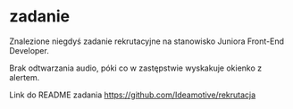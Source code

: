 # zadanie

Znalezione niegdyś zadanie rekrutacyjne na stanowisko Juniora Front-End Developer. 


Brak odtwarzania audio, póki co w zastępstwie wyskakuje okienko z alertem.


Link do README zadania https://github.com/Ideamotive/rekrutacja
